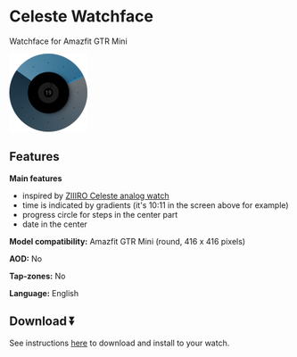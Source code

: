 # Celeste Watchface
Watchface for Amazfit GTR Mini

![demo](./demo.png)

## Features

**Main features**
- inspired by [ZIIIRO Celeste analog watch](https://www.ziiiro.com/shop/celeste-black-mono/)
- time is indicated by gradients (it's 10:11 in the screen above for example)
- progress circle for steps in the center part
- date in the center

**Model compatibility:** Amazfit GTR Mini (round, 416 x 416 pixels)

**AOD:** No

**Tap-zones:** No

**Language:** English

## Download ⏬

See instructions [here](https://github.com/novvember/amazfit-watchfaces/blob/main/README.md) to download and install to your watch.

